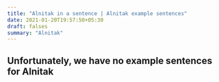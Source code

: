 ```yaml
---
title: "Alnitak in a sentence | Alnitak example sentences"
date: 2021-01-20T19:57:50+05:30
draft: falses
summary: "Alnitak"
---
```

## Unfortunately, we have no example sentences for Alnitak                 
